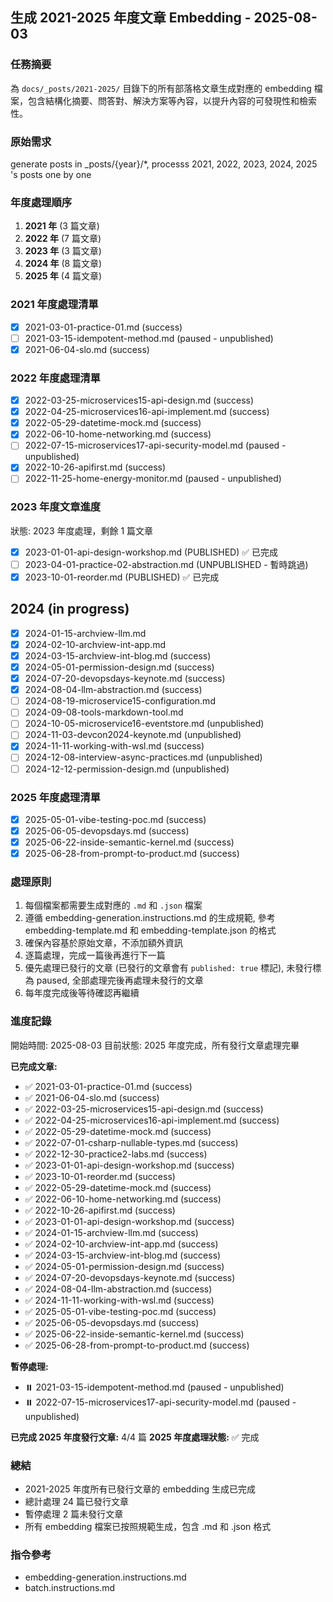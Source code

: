 ## 生成 2021-2025 年度文章 Embedding - 2025-08-03

### 任務摘要
為 `docs/_posts/2021-2025/` 目錄下的所有部落格文章生成對應的 embedding 檔案，包含結構化摘要、問答對、解決方案等內容，以提升內容的可發現性和檢索性。

### 原始需求
generate posts in _posts/{year}/*, processs 2021, 2022, 2023, 2024, 2025 's posts one by one

### 年度處理順序
1. **2021 年** (3 篇文章)
2. **2022 年** (7 篇文章)  
3. **2023 年** (3 篇文章)
4. **2024 年** (8 篇文章)
5. **2025 年** (4 篇文章)

### 2021 年度處理清單
- [x] 2021-03-01-practice-01.md (success)
- [ ] 2021-03-15-idempotent-method.md (paused - unpublished)
- [x] 2021-06-04-slo.md (success)

### 2022 年度處理清單
- [x] 2022-03-25-microservices15-api-design.md (success)
- [x] 2022-04-25-microservices16-api-implement.md (success)
- [x] 2022-05-29-datetime-mock.md (success)
- [x] 2022-06-10-home-networking.md (success)
- [ ] 2022-07-15-microservices17-api-security-model.md (paused - unpublished)
- [x] 2022-10-26-apifirst.md (success)
- [ ] 2022-11-25-home-energy-monitor.md (paused - unpublished)

### 2023 年度文章進度
狀態: 2023 年度處理，剩餘 1 篇文章

- [x] 2023-01-01-api-design-workshop.md (PUBLISHED) ✅ 已完成
- [ ] 2023-04-01-practice-02-abstraction.md (UNPUBLISHED - 暫時跳過)
- [x] 2023-10-01-reorder.md (PUBLISHED) ✅ 已完成

## 2024 (in progress)

- [x] 2024-01-15-archview-llm.md
- [x] 2024-02-10-archview-int-app.md
- [x] 2024-03-15-archview-int-blog.md (success)
- [x] 2024-05-01-permission-design.md (success)
- [x] 2024-07-20-devopsdays-keynote.md (success)
- [x] 2024-08-04-llm-abstraction.md (success)
- [ ] 2024-08-19-microservice15-configuration.md
- [ ] 2024-09-08-tools-markdown-tool.md
- [ ] 2024-10-05-microservice16-eventstore.md (unpublished)
- [ ] 2024-11-03-devcon2024-keynote.md (unpublished)  
- [x] 2024-11-11-working-with-wsl.md (success)
- [ ] 2024-12-08-interview-async-practices.md (unpublished)
- [ ] 2024-12-12-permission-design.md (unpublished)

### 2025 年度處理清單
- [x] 2025-05-01-vibe-testing-poc.md (success)
- [x] 2025-06-05-devopsdays.md (success)
- [x] 2025-06-22-inside-semantic-kernel.md (success)
- [x] 2025-06-28-from-prompt-to-product.md (success)

### 處理原則
1. 每個檔案都需要生成對應的 `.md` 和 `.json` 檔案
3. 遵循 embedding-generation.instructions.md 的生成規範, 參考 embedding-template.md 和 embedding-template.json 的格式
4. 確保內容基於原始文章，不添加額外資訊
5. 逐篇處理，完成一篇後再進行下一篇
6. 優先處理已發行的文章 (已發行的文章會有 `published: true` 標記), 未發行標為 paused, 全部處理完後再處理未發行的文章
7. 每年度完成後等待確認再繼續

### 進度記錄
開始時間: 2025-08-03 
目前狀態: 2025 年度完成，所有發行文章處理完畢

**已完成文章:**
- ✅ 2021-03-01-practice-01.md (success)
- ✅ 2021-06-04-slo.md (success)  
- ✅ 2022-03-25-microservices15-api-design.md (success)
- ✅ 2022-04-25-microservices16-api-implement.md (success)
- ✅ 2022-05-29-datetime-mock.md (success)
- ✅ 2022-07-01-csharp-nullable-types.md (success)
- ✅ 2022-12-30-practice2-labs.md (success)
- ✅ 2023-01-01-api-design-workshop.md (success)
- ✅ 2023-10-01-reorder.md (success)
- ✅ 2022-05-29-datetime-mock.md (success)
- ✅ 2022-06-10-home-networking.md (success)
- ✅ 2022-10-26-apifirst.md (success)
- ✅ 2023-01-01-api-design-workshop.md (success)
- ✅ 2024-01-15-archview-llm.md (success)
- ✅ 2024-02-10-archview-int-app.md (success)
- ✅ 2024-03-15-archview-int-blog.md (success)
- ✅ 2024-05-01-permission-design.md (success)
- ✅ 2024-07-20-devopsdays-keynote.md (success)
- ✅ 2024-08-04-llm-abstraction.md (success)
- ✅ 2024-11-11-working-with-wsl.md (success)
- ✅ 2025-05-01-vibe-testing-poc.md (success)
- ✅ 2025-06-05-devopsdays.md (success)
- ✅ 2025-06-22-inside-semantic-kernel.md (success)
- ✅ 2025-06-28-from-prompt-to-product.md (success)

**暫停處理:**
- ⏸️ 2021-03-15-idempotent-method.md (paused - unpublished)
- ⏸️ 2022-07-15-microservices17-api-security-model.md (paused - unpublished)

**已完成 2025 年度發行文章:** 4/4 篇
**2025 年度處理狀態:** ✅ 完成

### 總結
- 2021-2025 年度所有已發行文章的 embedding 生成已完成
- 總計處理 24 篇已發行文章
- 暫停處理 2 篇未發行文章 
- 所有 embedding 檔案已按照規範生成，包含 .md 和 .json 格式

### 指令參考
- embedding-generation.instructions.md
- batch.instructions.md
